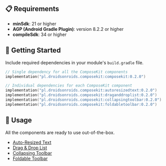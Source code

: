 ## 📋 Requirements

- **minSdk**: 21 or higher
- **AGP (Android Gradle Plugin)**: version 8.2.2 or higher
- **compileSdk**: 34 or higher

## 🚀 Getting Started

Include required dependencies in your module's `build.gradle` file.

```kotlin
// Single dependency for all the ComposeKit components
implementation("pl.droidsonroids.composekit:composekit:0.2.0")

// Individual dependencies for each ComposeKit component
implementation("pl.droidsonroids.composekit:autoresizedtext:0.2.0")
implementation("pl.droidsonroids.composekit:draganddroplist:0.2.0")
implementation("pl.droidsonroids.composekit:collapsingtoolbar:0.2.0")
implementation("pl.droidsonroids.composekit:foldabletoolbar:0.2.0")
```

## 📝 Usage

All the components are ready to use out-of-the-box.

- [Auto-Resized Text](./docs/components/auto-resized-text.md)
- [Drag & Drop List](./docs/components/drag-and-drop-list.md)
- [Collapsing Toolbar](./docs/components/collapsing-toolbar.md)
- [Foldable Toolbar](./docs/components/foldable-toolbar.md)
